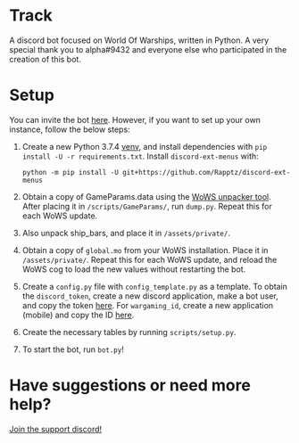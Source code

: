﻿# Track

A discord bot focused on World Of Warships, written in Python.
A very special thank you to alpha#9432 and everyone else who participated in the creation of this bot.


# Setup

You can invite the bot [here](https://discordapp.com/oauth2/authorize?client_id=633110582865952799&scope=bot&permissions=388160). However, if you want to set up your own instance, follow the below steps:

1. Create a new Python 3.7.4 [venv](https://docs.python.org/3/library/venv.html), and install dependencies with `pip install -U -r requirements.txt`. Install `discord-ext-menus` with:
    ```
    python -m pip install -U git+https://github.com/Rapptz/discord-ext-menus
    ```

2. Obtain a copy of GameParams.data using the [WoWS unpacker tool](https://forum.worldofwarships.eu/topic/113847-all-wows-unpack-tool-unpack-game-client-resources/). After placing it in `/scripts/GameParams/`, run `dump.py`. Repeat this for each WoWS update.

3. Also unpack ship_bars, and place it in `/assets/private/`.

4. Obtain a copy of `global.mo` from your WoWS installation. Place it in `/assets/private/`. Repeat this for each WoWS update, and reload the WoWS cog to load the new values without restarting the bot.

5. Create a `config.py` file with `config_template.py` as a template. To obtain the `discord_token`, create a new discord application, make a bot user, and copy the token [here](https://discordapp.com/developers/applications/). For `wargaming_id`, create a new application (mobile) and copy the ID [here](https://developers.wargaming.net/applications/).

6. Create the necessary tables by running `scripts/setup.py`.

7. To start the bot, run `bot.py`!

# Have suggestions or need more help?
[Join the support discord!](https://discord.gg/dU39sjq)
